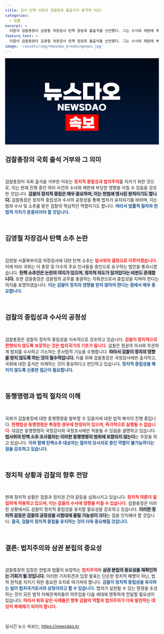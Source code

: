 ```yaml
---
title: 검사 탄핵 이원석 검찰총장 불출석의 충격적 이유!
categories:
  - 법률
excerpt: >
  이원석 검찰총장이 김영철 차장검사 탄핵 청문회 불출석을 선언했다. 그는 수사와 재판에 부당한 영향을 미칠 수 있다며 삼권분립 원칙을 강조했다. 민주당은 강제 출석 방침을 세우고, 대검은 법적 한계를 지적하며 반박했다. 이 중대한 갈등, 그 배경은? 클릭해 자세히 알아보세요!
feature_text: >
  이원석 검찰총장이 김영철 차장검사 탄핵 청문회 불출석을 선언했다. 그는 수사와 재판에 부당한 영향을 미칠 수 있다며 삼권분립 원칙을 강조했다. 민주당은 강제 출석 방침을 세우고, 대검은 법적 한계를 지적하며 반박했다. 이 중대한 갈등, 그 배경은? 클릭해 자세히 알아보세요!
image: '/assets/img/newsdao_breakingnews.jpg'
---
```


<p><img src="/assets/img/newsdao_breakingnews.jpg" alt="cryptoinkorea 속보" /></p>

<h2 data-ke-size="size26">검찰총장의 국회 출석 거부와 그 의미</h2>

<p data-ke-size="size16">&nbsp;</p>

<p>검찰총장이 국회 출석을 거부한 이유는 <b><span style="color: #ee2323;">정치적 중립성과 법치주의</span></b>를 지키기 위한 것으로, 이는 현재 진행 중인 여러 사건의 수사와 재판에 부당한 영향을 미칠 수 있음을 강조한 것입니다. <b><span style="background-color: #21538527;">검찰의 정치적 중립은 매우 중요하며, 이는 헌법에 명시된 원칙이기도 합니다.</span></b> 검찰총장은 정치적 중립성과 수사의 공정성을 통해 법치가 유지되기를 바라며, 이는 범죄 수사 및 소추를 맡은 검찰의 핵심적인 역할이기도 합니다. <b><span style="color: #1a5490;">따라서 법률적 절차와 헌법적 가치가 존중되어야 할 것입니다.</span></b></p>

<p data-ke-size="size16">&nbsp;</p>

<h2 data-ke-size="size26">김영철 차장검사 탄핵 소추 논란</h2>

<p data-ke-size="size16">&nbsp;</p>

<p>김영철 서울북부지검 차장검사에 대한 탄핵 소추는 <b><span style="color: #ee2323;">법사위의 결정으로 이루어졌습니다.</span></b> 이에 따라 국회는 이 총장 및 다수의 주요 인사들을 증인으로 요구하는 법안을 통과시켰습니다. <b><span style="background-color: #21538527;">탄핵 소추안은 논란의 여지가 있으며, 정치적 의도가 담겨있다는 비판도 존재합니다.</span></b> 또한 검찰총장은 검찰청의 공무를 총괄하는 지휘관으로서 중립성을 지켜야 한다는 의지를 표명하였습니다. <b><span style="color: #1a5490;">이는 검찰이 정치의 영향을 받지 않아야 한다는 점에서 매우 중요합니다.</span></b></p>

<p data-ke-size="size16">&nbsp;</p>

<h2 data-ke-size="size26">검찰의 중립성과 수사의 공정성</h2>

<p data-ke-size="size16">&nbsp;</p>

<p>검찰총장은 검찰의 정치적 중립성을 지속적으로 강조하고 있습니다. <b><span style="color: #ee2323;">검찰이 정치적으로 편향되지 않도록 보장하는 것은 법치국가의 기초가 됩니다.</span></b> 검찰은 정권의 의사와 무관하게 범죄를 수사하고 기소하는 준사법적 기능을 수행합니다. <b><span style="background-color: #21538527;">따라서 검찰이 정치의 영향을 받지 않도록 하는 것이 필수적입니다.</span></b> 이를 위해 검찰총장은 국정감사에만 출석하고, 국회에 대한 출석은 자제하는 것이 중요하다고 판단하고 있습니다. <b><span style="color: #1a5490;">정치적 중립성을 해치지 않도록 신중한 접근이 필요합니다.</span></b></p>

<p data-ke-size="size16">&nbsp;</p>

<h2 data-ke-size="size26">동행명령과 법적 절차의 이해</h2>

<p data-ke-size="size16">&nbsp;</p>

<p>국회가 검찰총장에 대한 동행명령을 발부할 수 있을지에 대한 법적 해석이 진행 중입니다. <b><span style="color: #ee2323;">현행법상 동행명령은 특정한 경우에 한정되어 있으며, 즉각적으로 실행될 수 없습니다.</span></b> 대검은 동행명령이 국정감사와 국정조사에만 적용될 수 있음을 설명하고 있습니다. <b><span style="background-color: #21538527;">법사위의 탄핵 소추 조사절차는 이러한 동행명령의 범위에 포함되지 않는다</span></b>는 주장을 하고 있습니다. <b><span style="color: #1a5490;">이와 함께 탄핵소추 대상자는 절차의 당사자로 증인 역할이 불가능하다는 점을 강조하고 있습니다.</span></b></p>

<p data-ke-size="size16">&nbsp;</p>

<h2 data-ke-size="size26">정치적 상황과 검찰의 향후 전망</h2>

<p data-ke-size="size16">&nbsp;</p>

<p>현재 정치적 상황은 검찰과 정치권 간의 갈등을 심화시키고 있습니다. <b><span style="color: #ee2323;">정치적 여론이 밀접하게 작용하고 있으며, 이는 검찰의 수사에 영향을 미칠 수 있습니다.</span></b> 검찰총장은 이러한 상황에서도 검찰이 정치적 중립성을 유지할 필요성을 강조하고 있습니다. <b><span style="background-color: #21538527;">이러한 정치적 갈등은 검찰의 공정성을 시험대에 올릴 가능성이 크다</span></b>는 점을 인지해야 할 것입니다. <b><span style="color: #1a5490;">결국, 검찰이 정치적 중립을 유지하는 것이 더욱 중요해질 것입니다.</span></b></p>

<p data-ke-size="size16">&nbsp;</p>

<h2 data-ke-size="size26">결론: 법치주의와 삼권 분립의 중요성</h2>

<p data-ke-size="size16">&nbsp;</p>

<p>검찰총장의 입장은 헌법과 법률이 보장하는 <b><span style="color: #ee2323;">법치주의</span></b>와 <b><span style="background-color: #21538527;">삼권 분립의 중요성을 재확인하는 기회가 될 것입니다.</span></b> 이러한 기자회견과 입장 발표는 단순한 정치적 해명이 아닌, 법적 원칙을 지키기 위한 중요한 조치로 여기져야 합니다. <b><span style="color: #1a5490;">검찰이 정치적 중립성을 유지하는 일이 법치국가로서의 상징이라고 할 수 있습니다.</span></b> 법치가 실현될 수 있는 환경을 조성하는 것이 모든 법적 이해관계자들의 의무임을 다음 세대에 명확하게 전달할 필요성이 있습니다. <b><span style="color: #ee2323;">따라서 위와 같은 사례들은 향후 검찰의 역할과 법치주의가 더욱 발전하는 데 있어 촉매제가 되어야 합니다.</span></b></p>

<p data-ke-size="size16">&nbsp;</p>
실시간 뉴스 속보는, <a href="https://newsdao.kr" rel="dofollow">https://newsdao.kr</a>


